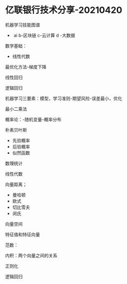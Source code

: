 # 亿联银行技术分享-20210420



机器学习技能图谱





- ​	ai b-区块链 c-云计算 d -大数据



数学基础：

- 线性代数



最优化方法-梯度下降





线性回归

逻辑回归

机器学习三要素：模型，学习准则-期望风险-误差最小，优化



最小二乘法



概率论：-随机变量-概率分布



朴素贝叶斯

- 先验概率
- 后验概率
- 似然函数



数理统计

线性代数



向量距离；

- 曼哈顿
- 欧式
- 切比雪夫
- 闵氏

向量空间

特征值和特征向量



范数：

内积：两个向量之间的关系



正则化



逻辑回归

